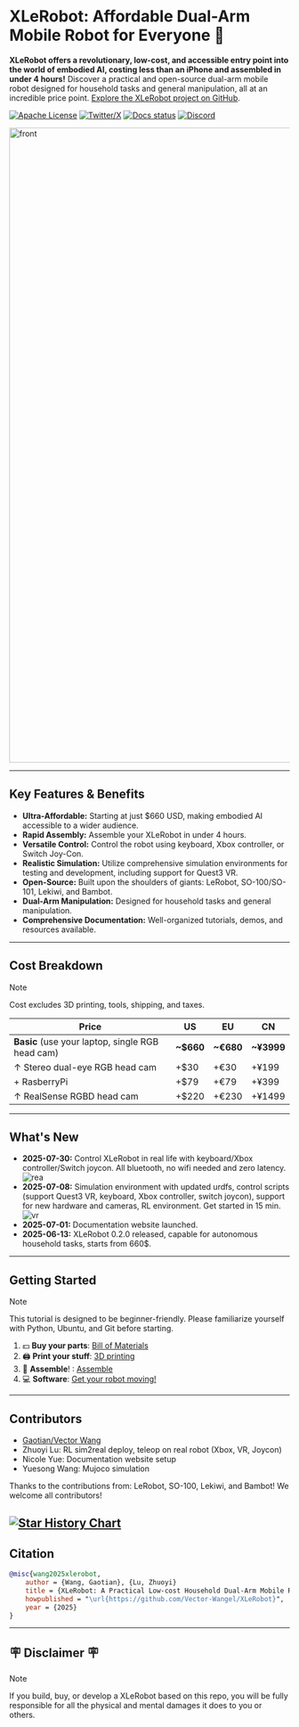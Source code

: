 # XLeRobot: Affordable Dual-Arm Mobile Robot for Everyone 🤖

**XLeRobot offers a revolutionary, low-cost, and accessible entry point into the world of embodied AI, costing less than an iPhone and assembled in under 4 hours!** Discover a practical and open-source dual-arm mobile robot designed for household tasks and general manipulation, all at an incredible price point.  [Explore the XLeRobot project on GitHub](https://github.com/Vector-Wangel/XLeRobot).

[![Apache License](https://img.shields.io/badge/License-Apache%202.0-blue.svg)](https://opensource.org/licenses/Apache-2.0)
[![Twitter/X](https://img.shields.io/twitter/follow/VectorWang?style=social)](https://twitter.com/VectorWang2)
[![Docs status](https://img.shields.io/badge/docs-passing-brightgreen.svg)](https://xlerobot.readthedocs.io/en/latest/)
[![Discord](https://img.shields.io/badge/Discord-XLeRobot-7289da?style=flat&logo=discord&logoColor=white)](https://discord.gg/bjZveEUh6F)

<a href="https://xlerobot.readthedocs.io/en/latest/index.html">
  <img width="1725" height="1140" alt="front" src="https://github.com/user-attachments/assets/f9c454ee-2c46-42b4-a5d7-88834a1c95ab" />
</a>

---

## Key Features & Benefits

*   **Ultra-Affordable:** Starting at just $660 USD, making embodied AI accessible to a wider audience.
*   **Rapid Assembly:**  Assemble your XLeRobot in under 4 hours.
*   **Versatile Control:** Control the robot using keyboard, Xbox controller, or Switch Joy-Con.
*   **Realistic Simulation:** Utilize comprehensive simulation environments for testing and development, including support for Quest3 VR.
*   **Open-Source:** Built upon the shoulders of giants:  LeRobot, SO-100/SO-101, Lekiwi, and Bambot.
*   **Dual-Arm Manipulation:** Designed for household tasks and general manipulation.
*   **Comprehensive Documentation:**  Well-organized tutorials, demos, and resources available.

---

## Cost Breakdown

> [!NOTE]
> Cost excludes 3D printing, tools, shipping, and taxes.

| Price                                        | US      | EU      | CN      |
| -------------------------------------------- | ------- | ------- | ------- |
| **Basic** (use your laptop, single RGB head cam) | **~$660** | **~€680** | **~¥3999** |
| ↑ Stereo dual-eye RGB head cam                 | +$30    | +€30    | +¥199   |
| + RasberryPi                                 | +$79    | +€79    | +¥399   |
| ↑ RealSense RGBD head cam                     | +$220   | +€230   | +¥1499  |

---

## What's New

*   **2025-07-30:** Control XLeRobot in real life with keyboard/Xbox controller/Switch joycon. All bluetooth, no wifi needed and zero latency.
    ![rea](https://github.com/user-attachments/assets/de8f50ad-a370-406c-97fb-fc01638d5624)
*   **2025-07-08:** Simulation environment with updated urdfs, control scripts (support Quest3 VR, keyboard, Xbox controller, switch joycon), support for new hardware and cameras, RL environment. Get started in 15 min.
    ![vr](https://github.com/user-attachments/assets/68b77bea-fdcf-4f42-9cf0-efcf1b188358)
*   **2025-07-01:** Documentation website launched.
*   **2025-06-13:** XLeRobot 0.2.0 released, capable for autonomous household tasks, starts from 660$.

---

## Getting Started

> [!NOTE]
> This tutorial is designed to be beginner-friendly. Please familiarize yourself with Python, Ubuntu, and Git before starting.

1.  💵 **Buy your parts**: [Bill of Materials](https://xlerobot.readthedocs.io/en/latest/hardware/getting_started/material.html)
2.  🖨️ **Print your stuff**: [3D printing](https://xlerobot.readthedocs.io/en/latest/hardware/getting_started/3d.html)
3.  🔨 **Assemble**! : [Assemble](https://xlerobot.readthedocs.io/en/latest/hardware/getting_started/assemble.html)
4.  💻 **Software**: [Get your robot moving!](https://xlerobot.readthedocs.io/en/latest/software/index.html)

---

## Contributors

*   [Gaotian/Vector Wang](https://vector-wangel.github.io/)
*   Zhuoyi Lu: RL sim2real deploy, teleop on real robot (Xbox, VR, Joycon)
*   Nicole Yue: Documentation website setup
*   Yuesong Wang: Mujoco simulation

Thanks to the contributions from: LeRobot, SO-100, Lekiwi, and Bambot!  We welcome all contributors!

[![Star History Chart](https://api.star-history.com/svg?repos=Vector-Wangel/XLeRobot&type=Timeline)](https://star-history.com/#Vector-Wangel/XLeRobot&Timeline)
---

## Citation

```bibtex
@misc{wang2025xlerobot,
    author = {Wang, Gaotian}, {Lu, Zhuoyi}
    title = {XLeRobot: A Practical Low-cost Household Dual-Arm Mobile Robot Design for General Manipulation},
    howpublished = "\url{https://github.com/Vector-Wangel/XLeRobot}",
    year = {2025}
}
```
---

## 🪧 Disclaimer 🪧

> [!NOTE]
> If you build, buy, or develop a XLeRobot based on this repo, you will be fully responsible for all the physical and mental damages it does to you or others.
